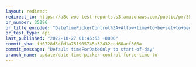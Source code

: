 ```yaml
---
layout: redirect
redirect_to: https://a8c-woo-test-reports.s3.amazonaws.com/public/pr/35296/api/index.html
pr_number: 35296
pr_title_encoded: "DateTimePickerControl%3A+Allow+time+to+be+set+to+beginning+or+end+of+day+when+in+date-only+mode"
pr_test_type: api
last_published: "2022-10-27 01:46:53 +0000"
commit_sha: fd6728d5dfd1a751905745a32432ecd68aef366a
commit_message: "Default timeForDateOnly to start-of-day"
branch_name: update/date-time-picker-control-force-time-to
---
```

